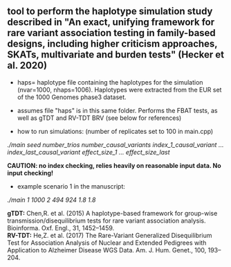 ## tool to perform the haplotype simulation study described in "An exact, unifying framework for rare variant association testing in family-based designs, including higher criticism approaches, SKATs, multivariate and burden tests" (Hecker et al. 2020)

- haps= haplotype file containing the haplotypes for the simulation (nvar=1000, nhaps=1006). Haplotypes were extracted from the EUR set of the 1000 Genomes phase3 dataset.
- assumes file "haps" is in this same folder. Performs the FBAT tests, as well as gTDT and RV-TDT BRV (see below for references)

- how to run simulations: (number of replicates set to 100 in main.cpp)

*./main seed number_trios number_causal_variants index_1_causal_variant ... index_last_causal_variant effect_size_1 ... effect_size_last*

**CAUTION: no index checking, relies heavily on reasonable input data. No input checking!**

- example scenario 1 in the manuscript:

*./main 1 1000 2 494 924 1.8 1.8*

**gTDT:** Chen,R. et al. (2015) A haplotype-based framework for group-wise transmission/disequilibrium tests for rare variant association analysis. Bioinforma. Oxf. Engl., 31, 1452–1459.  
**RV-TDT:** He,Z. et al. (2017) The Rare-Variant Generalized Disequilibrium Test for Association Analysis of Nuclear and Extended Pedigrees with Application to Alzheimer Disease WGS Data. Am. J. Hum. Genet., 100, 193–204.  
